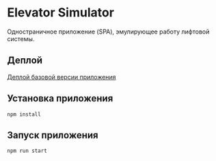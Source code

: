 # Elevator Simulator

Одностраничное приложение (SPA), эмулирующее работу лифтовой системы.

## Деплой

[Деплой базовой версии приложения](https://ele-vator.netlify.app/)

## Установка приложения

```
npm install
```

## Запуск приложения

```
npm run start
```
